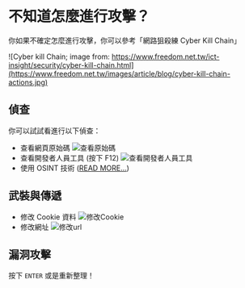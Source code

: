 # 不知道怎麼進行攻擊？

你如果不確定怎麼進行攻擊，你可以參考「網路狙殺練 Cyber Kill Chain」

![Cyber kill Chain; image from: https://www.freedom.net.tw/ict-insight/security/cyber-kill-chain.html](https://www.freedom.net.tw/images/article/blog/cyber-kill-chain-actions.jpg)

## 偵查

你可以試試看進行以下偵查：

- 查看網頁原始碼
    ![查看原始碼](/images/source_check.png)
- 查看開發者人員工具 (按下 F12)
    ![查看開發者人員工具](/images/inspector.png)
- 使用 OSINT 技術 ([READ MORE...](/osint/))

## 武裝與傳遞

- 修改 Cookie 資料
    ![修改Cookie](/images/cookie_interface.png)
- 修改網址
    ![修改url](/images/url.png)

## 漏洞攻擊

按下 `ENTER` 或是重新整理！